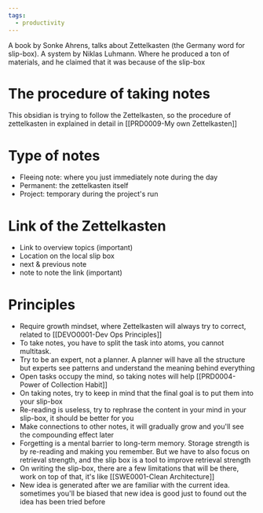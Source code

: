 ```yaml
---
tags:
  - productivity
---
```

A book by Sonke Ahrens, talks about Zettelkasten (the Germany word for slip-box). A system by Niklas Luhmann. Where he produced a ton of materials, and he claimed that it was because of the slip-box
# The procedure of taking notes
This obsidian is trying to follow the Zettelkasten, so the procedure of zettelkasten in explained in detail in [[PRD0009-My own Zettelkasten]]
# Type of notes
- Fleeing note: where you just immediately note during the day
- Permanent: the zettelkasten itself
- Project: temporary during the project's run
# Link of the Zettelkasten
- Link to overview topics (important) 
- Location on the local slip box
- next & previous note
- note to note the link (important)
# Principles
- Require growth mindset, where Zettelkasten will always try to correct, related to [[DEVO0001-Dev Ops Principles]]
- To take notes, you have to split the task into atoms, you cannot multitask. 
- Try to be an expert, not a planner. A planner will have all the structure but experts see patterns and understand the meaning behind everything
- Open tasks occupy the mind, so taking notes will help [[PRD0004-Power of Collection Habit]]
- On taking notes, try to keep in mind that the final goal is to put them into your slip-box
- Re-reading is useless, try to rephrase the content in your mind in your slip-box, it should be better for you
- Make connections to other notes, it will gradually grow and you'll see the compounding effect later
- Forgetting is a mental barrier to long-term memory. Storage strength is by re-reading and making you remember. But we have to also focus on retrieval strength, and the slip box is a tool to improve retrieval strength
- On writing the slip-box, there are a few limitations that will be there, work on top of that, it's like [[SWE0001-Clean Architecture]]
- New idea is generated after we are familiar with the current idea. sometimes you'll be biased that new idea is good just to found out the idea has been tried before